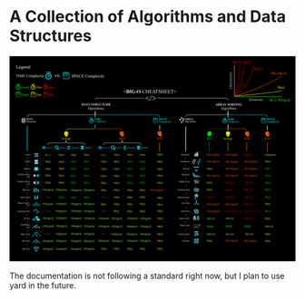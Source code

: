# A Collection of Algorithms and Data Structures 
[![image info](./assets/bigOCheatSheet.png)](https://www.bigocheatsheet.com/#Common%20Data%20Structure%20Operations)


The documentation is not following a standard right now, but I plan to use yard in the future. 